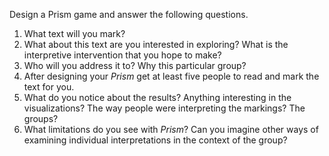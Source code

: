 Design a Prism game and answer the following questions. 

1. What text will you mark?
2. What about this text are you interested in exploring? What is the interpretive intervention that you hope to make?
3. Who will you address it to? Why this particular group?
4. After designing your *Prism* get at least five people to read and mark the text for you.
5. What do you notice about the results? Anything interesting in the visualizations? The way people were interpreting the markings? The groups?
6. What limitations do you see with *Prism*? Can you imagine other ways of examining individual interpretations in the context of the group?
